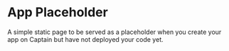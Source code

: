 # App Placeholder

A simple static page to be served as a placeholder when you create your app on Captain but have not deployed your code yet.